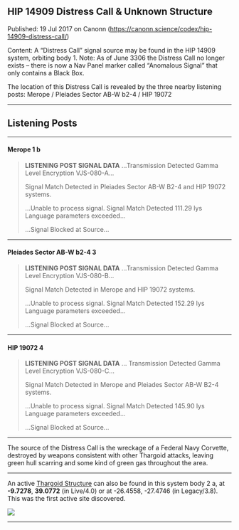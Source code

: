 ## HIP 14909 Distress Call &#038; Unknown Structure

Published: 19 Jul 2017 on Canonn (https://canonn.science/codex/hip-14909-distress-call/)

Content: A “Distress Call” signal source may be found in the HIP 14909 system, orbiting body 1.
Note: As of June 3306 the Distress Call no longer exists – there is now a Nav Panel marker called “Anomalous Signal” that only contains a Black Box.

The location of this Distress Call is revealed by the three nearby listening posts:
Merope / Pleiades Sector AB-W b2-4 / HIP 19072

* * *

## Listening Posts

* * *

#### Merope 1 b

> 
> **LISTENING POST SIGNAL DATA**
> …Transmission Detected Gamma Level Encryption VJS­-080-A…
> 
> Signal Match Detected in Pleiades Sector AB-W B2-4 and HIP 19072 systems.
> 
> …Unable to process signal. Signal Match Detected 111.29 lys Language parameters exceeded…
> 
> …Signal Blocked at Source…

* * *

#### Pleiades Sector AB-W b2-4 3

> 
> **LISTENING POST SIGNAL DATA**
> …Transmission Detected Gamma Level Encryption VJS­-080-B…
> 
> Signal Match Detected in Merope and HIP 19072 systems.
> 
> …Unable to process signal. Signal Match Detected 152.29 lys Language parameters exceeded…
> 
> …Signal Blocked at Source…

* * *

#### HIP 19072 4

> 
> **LISTENING POST SIGNAL DATA**
> … Transmission Detected Gamma Level Encryption VJS­-080-C…
> 
> Signal Match Detected in Merope and Pleiades Sector AB-W B2-4 systems.
> 
> …Unable to process signal. Signal Match Detected 145.90 lys Language parameters exceeded…
> 
> …Signal Blocked at Source…

* * *

The source of the Distress Call is the wreckage of a Federal Navy Corvette, destroyed by weapons consistent with other Thargoid attacks, leaving green hull scarring and some kind of green gas throughout the area.

* * *

An active [Thargoid Structure](https://canonn.science/codex/the-unknown-structure/) can also be found in this system body 2 a, at **-9.7278**, **39.0772** (in Live/4.0) or at -26.4558, -27.4746 (in Legacy/3.8). This was the first active site discovered.

[![](https://canonn.science/wp-content/uploads/2017/07/Screenshot_2309-1024x576.jpg)](https://canonn.science/wp-content/uploads/2017/07/Screenshot_2309.jpg)

* * *